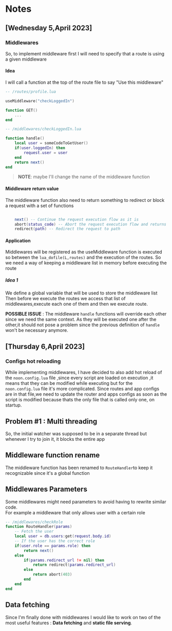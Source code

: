 
# Notes

## [Wednesday 5,April 2023]

### Middlewares

So, to implement middleware first I will need to specify that a route is using a given middleware

#### Idea

I will call a function at the top of the route file to say "Use this middleware"

```lua
-- /routes/profile.lua

useMiddleware("checkLoggedIn")

function GET()
    ...
end

-- /middlewares/checkLoggedIn.lua

function handle()
    local user = someCodeToGetUser()
    if(user.loggedIn) then
        request.user = user
    end
    return next()
end
```
>**NOTE**: maybe I'll change the name of the middleware function 


#### Middleware return value

The middleware function also need to return something to redirect or block a request
with a set of functions

```lua

    next() -- Continue the request execution flow as it is
    abort(status_code) -- Abort the request execution flow and returns the status code (403 by default)
    redirect(path) -- Redirect the request to path
```



#### Application

Middlewares will be registered as the useMiddleware function is executed
so between the ```lua_dofile(L,routes)``` and  the execution of the routes.
So we need a way of keeping a middleware list in memory before executing the route

##### Idea 1

We define a global variable that will be used to store the middleware list <br>
Then before we execute the routes we access that list of middlewares,execute each one of them and 
then we execute route.

**POSSIBLE ISSUE** : The middleware `handle` functions will override each other since we need the same context.
As they will be executed one after the other,it should not pose a problem since the previous definition of `handle`
won't be necessary anymore.

## [Thursday 6,April 2023]

### Configs hot reloading

While implementing middlewares, I have decided to also add hot reload of the 
`noon.config.lua` file ,since every script are loaded on execution ,it means that they
can be modified while executing but for the `noon.config.lua` file it's more complicated.
Since routes and app configs are in that file,we need to update the router and apps configs
as soon as the script is modified because thats the only file that is called only one, on startup.

## Problem #1 : Multi threading

So, the initial watcher was supposed to be in a separate thread but whenever I try to join it,
it blocks the entire app

## Middleware function rename
The middleware function has been renamed to `RouteHandler`to keep it recognizable since 
it's a global function

## Middlewares Parameters

Some middlewares might need parameters to avoid having to rewrite similar code.<br>
For example a middleware that only allows user with a certain role

```lua
-- /middlewares/checkRole
function RouteHandler(params)
    -- Fetch the user
    local user = db.users:get(request.body.id)
    -- If the user has the correct role
    if(user.role == params.role) then
        return next()
    else
        if(params.redirect_url != nil) then
            return redirect(params.redirect_url)
        else
            return abort(403)
        end
    end
end 
```

## Data fetching

Since I'm finally done with middlewares I would like to work on two of the most useful
features : **Data fetching** and **static file serving**.
